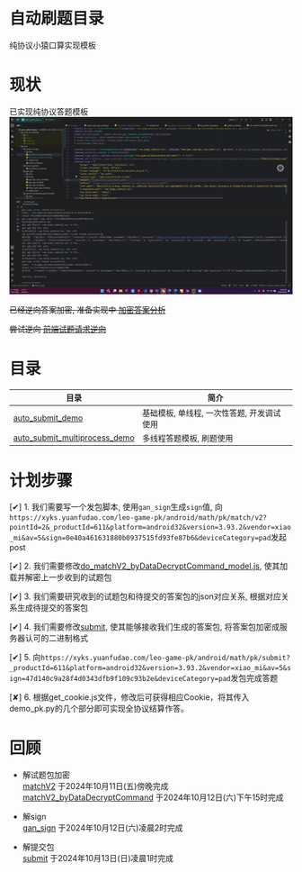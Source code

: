 # 自动刷题目录
纯协议小猿口算实现模板

# 现状
已实现纯协议答题模板
![image](./image/auto_submit.png)

~~已经逆向答案加密, 准备实现中 [加密答案分析](../anay_answerEncrypt.js)~~

~~尝试逆向 [前端试题请求逆向](前端试题请求逆向.md)~~

# 目录
|目录|简介|
|--|--|
|[auto_submit_demo](demo/auto_submit_demo)|基础模板, 单线程, 一次性答题, 开发调试使用|
|[auto_submit_multiprocess_demo](demo/auto_submit_multiprocess_demo)|多线程答题模板, 刷题使用|

# 计划步骤
[✔] 1. 我们需要写一个发包脚本, 使用`gan_sign`生成`sign`值, 向`https://xyks.yuanfudao.com/leo-game-pk/android/math/pk/match/v2?pointId=2&_productId=611&platform=android32&version=3.93.2&vendor=xiao_mi&av=5&sign=0e40a461631880b0937515fd93fe87b6&deviceCategory=pad`发起post

[✔] 2. 我们需要修改[do_matchV2_byDataDecryptCommand_model.js](../matchV2_byDataDecryptCommand/do_matchV2_byDataDecryptCommand_model.js), 使其加载并解密上一步收到的试题包

[✔] 3. 我们需要研究收到的试题包和待提交的答案包的json对应关系, 根据对应关系生成待提交的答案包

[✔] 4. 我们需要修改[submit](../submit), 使其能够接收我们生成的答案包, 将答案包加密成服务器认可的二进制格式

[✔] 5. 向`https://xyks.yuanfudao.com/leo-game-pk/android/math/pk/submit?_productId=611&platform=android32&version=3.93.2&vendor=xiao_mi&av=5&sign=47d140c9a28f4d0343dfb9f109c93b2e&deviceCategory=pad`发包完成答题  

[✘] 6. 根据get_cookie.js文件，修改后可获得相应Cookie，将其传入demo_pk.py的几个部分即可实现全协议结算作答。


# 回顾
- 解试题包加密  
  [matchV2](../matchV2) 于2024年10月11日(五)傍晚完成  
  [matchV2_byDataDecryptCommand](../matchV2_byDataDecryptCommand) 于2024年10月12日(六)下午15时完成  

- 解sign  
  [gan_sign](../gan_sign) 于2024年10月12日(六)凌晨2时完成  

- 解提交包  
  [submit](../submit) 于2024年10月13日(日)凌晨1时完成
